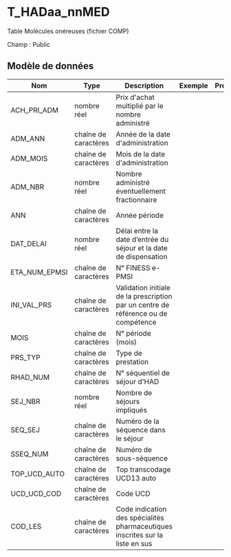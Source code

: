 # T_HADaa_nnMED

Table Molécules onéreuses (fichier COMP)

Champ : Public


## Modèle de données

|Nom|Type|Description|Exemple|Propriétés|
|-|-|-|-|-|
|ACH_PRI_ADM|nombre réel|Prix d'achat multiplié par le nombre administré|||
|ADM_ANN|chaîne de caractères|Année de la date d'administration|||
|ADM_MOIS|chaîne de caractères|Mois de la date d'administration|||
|ADM_NBR|nombre réel|Nombre administré éventuellement fractionnaire|||
|ANN|chaîne de caractères|Année période|||
|DAT_DELAI|nombre réel|Délai entre la date d’entrée du séjour et la date de dispensation|||
|ETA_NUM_EPMSI|chaîne de caractères|N° FINESS e-PMSI|||
|INI_VAL_PRS|chaîne de caractères|Validation initiale de la prescription par un centre de référence ou de compétence|||
|MOIS|chaîne de caractères|N° période (mois)|||
|PRS_TYP|chaîne de caractères|Type de prestation|||
|RHAD_NUM|chaîne de caractères|N° séquentiel de séjour d'HAD|||
|SEJ_NBR|nombre réel|Nombre de séjours impliqués|||
|SEQ_SEJ|chaîne de caractères|Numéro de la séquence dans le séjour|||
|SSEQ_NUM|chaîne de caractères|Numéro de sous-séquence|||
|TOP_UCD_AUTO|chaîne de caractères|Top transcodage UCD13 auto|||
|UCD_UCD_COD|chaîne de caractères|Code UCD|||
|COD_LES|chaîne de caractères|Code indication des spécialités pharmaceutiques inscrites sur la liste en sus|||
